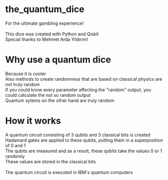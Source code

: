 # the_quantum_dice
For the ultimate gambling experience!<br><br>
This dice was created with Python and Qiskit<br>
Special thanks to Mehmet Arda Yıldırım!<br>

# Why use a quantum dice
Because it is cooler <br>
Also methods to create randomness that are based on classical physics are not truly random<br>
If you could know every parameter affecting the "random" output, you could calculate the not so random output<br>
Quantum sytems on the other hand are truly random<br>
# How it works
A quantum circuit consisting of 3 qubits and 3 classical bits is created<br>
Hadamard gates are applied to these qubits, putting them in a superposition of 0 and 1<br>
The qubits are measured and as a result, these qubits take the values 0 or 1 randomly<br>
These values are stored in the classical bits<br><br>
The quantum circuit is executed in IBM's quantum computers<br>

